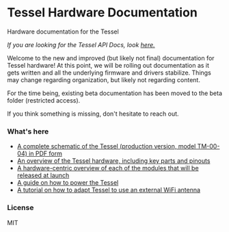 Tessel Hardware Documentation
==================

Hardware documentation for the Tessel

<i>If you are looking for the Tessel API Docs, look <a href="https://github.com/tessel/docs">here.</a></i>

Welcome to the new and improved (but likely not final) documentation for Tessel hardware! At this point, we will be rolling out documentation as it gets written and all the underlying firmware and drivers stabilize. Things may change regarding organization, but likely not regarding content.

For the time being, existing beta documentation has been moved to the beta folder (restricted access).

If you think something is missing, don't hesitate to reach out.

### What's here

* [A complete schematic of the Tessel (production version, model TM-00-04) in PDF form](./tm-00-04.pdf)
* [An overview of the Tessel hardware, including key parts and pinouts](./tessel-hardware-overview.md)
* [A hardware-centric overview of each of the modules that will be released at launch](./modules-overview.md)
* [A guide on how to power the Tessel](./powering-tessel.md)
* [A tutorial on how to adapt Tessel to use an external WiFi antenna](./external-wifi-antenna.md)

### License

MIT
